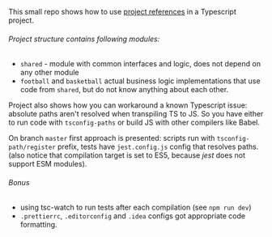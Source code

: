 This small repo shows how to use [project references](https://www.typescriptlang.org/docs/handbook/project-references.html) in a Typescript project.

###### Project structure contains following modules: 
 - `shared` - module with common interfaces and logic, does not depend on any other module
 - `football` and `basketball` actual business logic implementations that use code from `shared`,
  but do not know anything about each other.
 
Project also shows how you can workaround a known Typescript issue: absolute paths aren't 
resolved when transpiling TS to JS. So you have either to run code with `tsconfig-paths` or build JS with other compilers like Babel.

On branch `master` first approach is presented: scripts run with `tsconfig-path/register` prefix, tests have `jest.config.js` config that resolves paths. 
(also notice that compilation target is set to ES5, because _jest_ does not support ESM modules).

###### Bonus 
- using tsc-watch to run tests after each compilation (see `npm run dev`)
- `.prettierrc`, `.editorconfig` and `.idea` configs got appropriate code formatting.  
  
